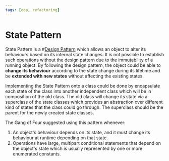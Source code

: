 ```yaml
---
tags: [oop, refactoring]
---
```


# State Pattern

State Pattern is a #[Design Pattern](202211221249.md) which allows an object to
alter its behaviours based on its internal state changes. It is not possible to
establish such operations without the design pattern due to the immutability of
a running object. By following the design pattern, the object could be able to
**change its behaviour** according to the state change during its lifetime and
be **extended with new states** without affecting the existing states.

Implementing the State Pattern onto a class could be done by encapsulate each
state of the class into another independent class which will be in composition
of the old class. The old class will change its state via a superclass of the
state classes which provides an abstraction over different kind of states that
the class could go through. The superclass should be the parent for the newly
created state classes.

The Gang of Four suggested using this pattern whenever:
1. An object's behaviour depends on its state, and it must change its behaviour
   at runtime depending on that state.
2. Operations have large, multipart conditional statements that depend on the
   object's state which is usually represented by one or more enumerated
   constants.
